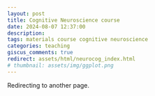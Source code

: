 ```yaml
---
layout: post
title: Cognitive Neuroscience course
date: 2024-08-07 12:37:00
description:
tags: materials course cognitive neuroscience
categories: teaching
giscus_comments: true
redirect: assets/html/neurocog_index.html
# thumbnail: assets/img/ggplot.png
---
```


Redirecting to another page.


